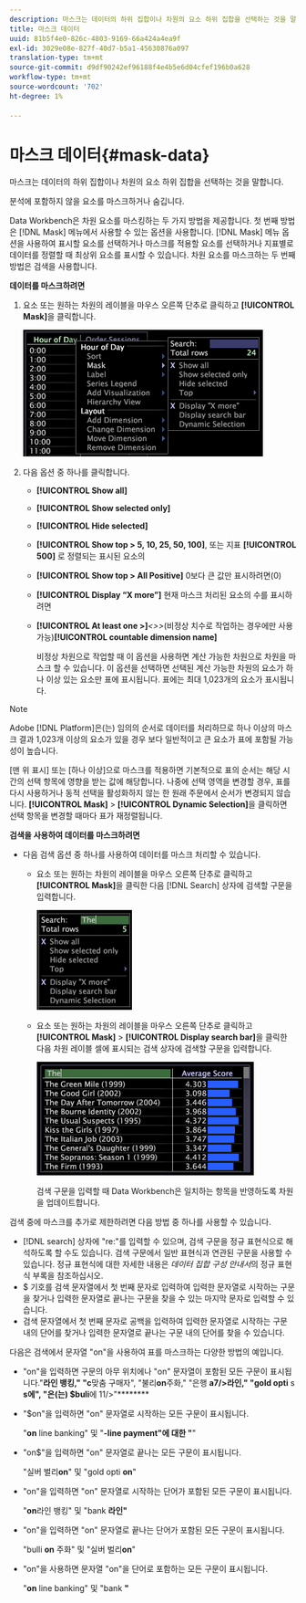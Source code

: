 ```yaml
---
description: 마스크는 데이터의 하위 집합이나 차원의 요소 하위 집합을 선택하는 것을 말합니다.
title: 마스크 데이터
uuid: 81b5f4e0-826c-4803-9169-66a424a4ea9f
exl-id: 3029e08e-827f-40d7-b5a1-45630876a097
translation-type: tm+mt
source-git-commit: d9df90242ef96188f4e4b5e6d04cfef196b0a628
workflow-type: tm+mt
source-wordcount: '702'
ht-degree: 1%

---
```


# 마스크 데이터{#mask-data}

마스크는 데이터의 하위 집합이나 차원의 요소 하위 집합을 선택하는 것을 말합니다.

분석에 포함하지 않을 요소를 마스크하거나 숨깁니다.

Data Workbench은 차원 요소를 마스킹하는 두 가지 방법을 제공합니다. 첫 번째 방법은 [!DNL Mask] 메뉴에서 사용할 수 있는 옵션을 사용합니다. [!DNL Mask] 메뉴 옵션을 사용하여 표시할 요소를 선택하거나 마스크를 적용할 요소를 선택하거나 지표별로 데이터를 정렬할 때 최상위 요소를 표시할 수 있습니다. 차원 요소를 마스크하는 두 번째 방법은 검색을 사용합니다.

**데이터를 마스크하려면**

1. 요소 또는 원하는 차원의 레이블을 마우스 오른쪽 단추로 클릭하고 **[!UICONTROL Mask]**&#x200B;을 클릭합니다.

   ![](assets/mnu_Table_Mask.png)

1. 다음 옵션 중 하나를 클릭합니다.

   * **[!UICONTROL Show all]**
   * **[!UICONTROL Show selected only]**
   * **[!UICONTROL Hide selected]**
   * **[!UICONTROL Show top > 5, 10, 25, 50, 100]**, 또는 지표 **[!UICONTROL 500]** 로 정렬되는 표시된 요소의
   * **[!UICONTROL Show top > All Positive]** 0보다 큰 값만 표시하려면(0)
   * **[!UICONTROL Display “X more”]** 현재 마스크 처리된 요소의 수를 표시하려면
   * **[!UICONTROL At least one >]***&lt;>>*(비정상 치수로 작업하는 경우에만 사용 가능)**[!UICONTROL countable dimension name]**

      비정상 차원으로 작업할 때 이 옵션을 사용하면 계산 가능한 차원으로 차원을 마스크 할 수 있습니다. 이 옵션을 선택하면 선택된 계산 가능한 차원의 요소가 하나 이상 있는 요소만 표에 표시됩니다. 표에는 최대 1,023개의 요소가 표시됩니다.

>[!NOTE]
>
>Adobe [!DNL Platform]은(는) 임의의 순서로 데이터를 처리하므로 하나 이상의 마스크 결과 1,023개 이상의 요소가 있을 경우 보다 일반적이고 큰 요소가 표에 포함될 가능성이 높습니다.

[맨 위 표시] 또는 [하나 이상]으로 마스크를 적용하면 기본적으로 표의 순서는 해당 시간의 선택 항목에 영향을 받는 값에 해당합니다. 나중에 선택 영역을 변경할 경우, 표를 다시 사용하거나 동적 선택을 활성화하지 않는 한 원래 주문에서 순서가 변경되지 않습니다. **[!UICONTROL Mask]** > **[!UICONTROL Dynamic Selection]**&#x200B;을 클릭하면 선택 항목을 변경할 때마다 표가 재정렬됩니다.

**검색을 사용하여 데이터를 마스크하려면**

* 다음 검색 옵션 중 하나를 사용하여 데이터를 마스크 처리할 수 있습니다.

   * 요소 또는 원하는 차원의 레이블을 마우스 오른쪽 단추로 클릭하고 **[!UICONTROL Mask]**&#x200B;을 클릭한 다음 [!DNL Search] 상자에 검색할 구문을 입력합니다.

      ![](assets/mnu_Table_MaskSearch.png)

   * 요소 또는 원하는 차원의 레이블을 마우스 오른쪽 단추로 클릭하고 **[!UICONTROL Mask]** > **[!UICONTROL Display search bar]**&#x200B;을 클릭한 다음 차원 레이블 셀에 표시되는 검색 상자에 검색할 구문을 입력합니다.

      ![](assets/vis_Table_Mask_searchBar.png)

      검색 구문을 입력할 때 Data Workbench은 일치하는 항목을 반영하도록 차원을 업데이트합니다.

검색 중에 마스크를 추가로 제한하려면 다음 방법 중 하나를 사용할 수 있습니다.

* [!DNL search] 상자에 &quot;re:&quot;를 입력할 수 있으며, 검색 구문을 정규 표현식으로 해석하도록 할 수도 있습니다. 검색 구문에서 일반 표현식과 연관된 구문을 사용할 수 있습니다. 정규 표현식에 대한 자세한 내용은 *데이터 집합 구성 안내서*&#x200B;의 정규 표현식 부록을 참조하십시오.
* $ 기호를 검색 문자열에서 첫 번째 문자로 입력하여 입력한 문자열로 시작하는 구문을 찾거나 입력한 문자열로 끝나는 구문을 찾을 수 있는 마지막 문자로 입력할 수 있습니다.
* 검색 문자열에서 첫 번째 문자로 공백을 입력하여 입력한 문자열로 시작하는 구문 내의 단어를 찾거나 입력한 문자열로 끝나는 구문 내의 단어를 찾을 수 있습니다.

다음은 검색에서 문자열 &quot;on&quot;을 사용하여 표를 마스크하는 다양한 방법의 예입니다.

* &quot;on&quot;을 입력하면 구문의 아무 위치에나 &quot;on&quot; 문자열이 포함된 모든 구문이 표시됩니다.&quot;**라인 뱅킹,&quot; &quot;c**&#x200B;맞춤 구매자&quot;, &quot;불리&#x200B;**on**&#x200B;주화,&quot; &quot;은행 **a7/>라인,&quot; &quot;gold opti** s **s에&quot;, &quot;은(는) $buli**&#x200B;에 11/>&quot;********
* &quot;$on&quot;을 입력하면 &quot;on&quot; 문자열로 시작하는 모든 구문이 표시됩니다.

   &quot;**on** line banking&quot; 및 &quot;**-line payment&quot;에 대한 &quot;**&quot;

* &quot;on$&quot;을 입력하면 &quot;on&quot; 문자열로 끝나는 모든 구문이 표시됩니다.

   &quot;실버 벌리&#x200B;**on**&quot; 및 &quot;gold opti **on**&quot;

* &quot;on&quot;을 입력하면 &quot;on&quot; 문자열로 시작하는 단어가 포함된 모든 구문이 표시됩니다.

   &quot;**on**&#x200B;라인 뱅킹&quot; 및 &quot;bank **라인&quot;**

* &quot;on&quot;을 입력하면 &quot;on&quot; 문자열로 끝나는 단어가 포함된 모든 구문이 표시됩니다.

   &quot;bulli **on** 주화&quot; 및 &quot;실버 벌리&#x200B;**on**&quot;

* &quot;on&quot;을 사용하면 문자열 &quot;on&quot;을 단어로 포함하는 모든 구문이 표시됩니다.

   &quot;**on** line banking&quot; 및 &quot;bank **&quot;**
